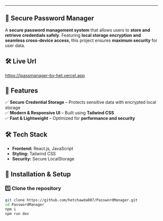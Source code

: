 
---
## 🔑 Secure Password Manager  

A **secure password management system** that allows users to **store and retrieve credentials safely**. Featuring **local storage encryption and seamless cross-device access**, this project ensures **maximum security** for user data.  

## 🛠 Live Url
https://ipassmanager-by-het.vercel.app

## 🚀 Features  
✅ **Secure Credential Storage** – Protects sensitive data with encrypted local storage  
✅ **Modern & Responsive UI** – Built using **Tailwind CSS**  
✅ **Fast & Lightweight** – Optimized for **performance and security**  

## 🛠 Tech Stack  
- **Frontend:** React.js, JavaScript  
- **Styling:** Tailwind CSS  
- **Security:** Secure LocalStorage  

## 🔧 Installation & Setup  

### 1️⃣ Clone the repository
```sh
git clone https://github.com/hetchawda007/PasswordManager.git
cd PasswordManager
npm i
npm run dev
